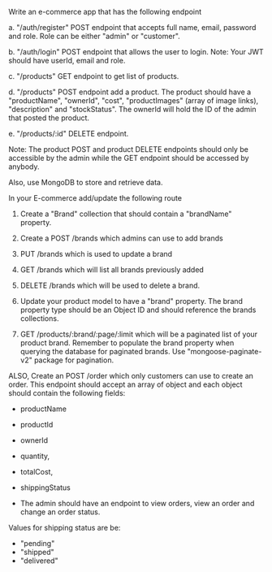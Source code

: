 Write an e-commerce app that has the following endpoint

a. "/auth/register" POST endpoint that accepts full name, email, password and role. Role can be either "admin" or "customer".

b. "/auth/login" POST endpoint that allows the user to login. Note: Your JWT should have userId, email and role.

c. "/products" GET endpoint to get list of products.

d. "/products" POST endpoint add a product. The product should have a "productName", "ownerId", "cost", "productImages" (array of image links), "description" and "stockStatus". The ownerId will hold the ID of the admin that posted the product.

e. "/products/:id" DELETE endpoint.

 

Note: The product POST and product DELETE endpoints should only be accessible by the admin while the GET endpoint should be accessed by anybody.

Also, use MongoDB to store and retrieve data.



In your E-commerce add/update the following route

1. Create a "Brand" collection that should contain a "brandName" property.

2. Create a POST /brands which admins can use to add brands

3. PUT /brands which is used to update a brand

4. GET /brands which will list all brands previously added

5. DELETE /brands which will be used to delete a brand.

6. Update your product model to have a "brand" property. The brand property type should be an Object ID and should reference the brands collections.

7. GET /products/:brand/:page/:limit which will be a paginated list of your product brand. Remember to populate the brand property when querying the database for paginated brands. Use "mongoose-paginate-v2" package for pagination.



ALSO,
 Create an POST /order which only customers can use to create an order. This endpoint should accept an array of object and each object should contain the following fields:

- productName
- productId

- ownerId
- quantity,
- totalCost,
- shippingStatus

- The admin should have an endpoint to view orders, view an order and change an order status.

Values for shipping status are be:
- "pending"
- "shipped"
- "delivered"